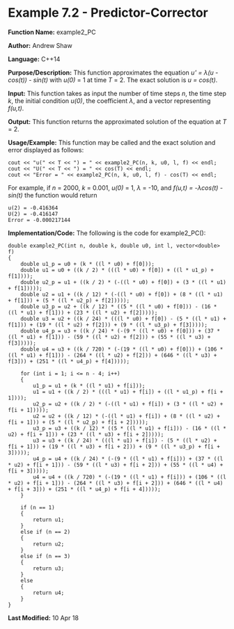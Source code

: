 # Example 7.2 - Predictor-Corrector

**Function Name:** example2_PC

**Author:** Andrew Shaw

**Language:** C++14

**Purpose/Description:** This function approximates the equation *u' = &lambda;(u - cos(t)) - sin(t)* with *u(0)* = 1 at time *T* = 2. The exact solution is *u = cos(t)*.

**Input:** This function takes as input the number of time steps *n*, the time step *k*, the initial condition *u(0)*, the coefficient *&lambda;*, and a vector representing *f(u,t)*.

**Output:** This function returns the approximated solution of the equation at *T* = 2.

**Usage/Example:** This function may be called and the exact solution and error displayed as follows:
~~~~
cout << "u(" << T << ") = " << example2_PC(n, k, u0, l, f) << endl;
cout << "U(" << T << ") = " << cos(T) << endl;
cout << "Error = " << example2_PC(n, k, u0, l, f) - cos(T) << endl;
~~~~
For example, if *n* = 2000, *k* = 0.001, *u(0)* = 1, *&lambda;* = -10, and *f(u,t) = -&lambda;cos(t) - sin(t)* the function would return
~~~~
u(2) = -0.416364
U(2) = -0.416147
Error = -0.000217144
~~~~
**Implementation/Code:** The following is the code for example2_PC():
~~~~
double example2_PC(int n, double k, double u0, int l, vector<double> f)
{
	double u1_p = u0 + (k * ((l * u0) + f[0]));
	double u1 = u0 + ((k / 2) * (((l * u0) + f[0]) + ((l * u1_p) + f[1])));
	double u2_p = u1 + ((k / 2) * (-((l * u0) + f[0]) + (3 * ((l * u1) + f[1]))));
	double u2 = u1 + ((k / 12) * (-((l * u0) + f[0]) + (8 * ((l * u1) + f[1])) + (5 * ((l * u2_p) + f[2]))));
	double u3_p = u2 + ((k / 12) * ((5 * ((l * u0) + f[0])) - (16 * ((l * u1) + f[1])) + (23 * ((l * u2) + f[2]))));
	double u3 = u2 + ((k / 24) * (((l * u0) + f[0]) - (5 * ((l * u1) + f[1])) + (19 * ((l * u2) + f[2])) + (9 * ((l * u3_p) + f[3]))));
	double u4_p = u3 + ((k / 24) * (-(9 * ((l * u0) + f[0])) + (37 * ((l * u1) + f[1])) - (59 * ((l * u2) + f[2])) + (55 * ((l * u3) + f[3]))));
	double u4 = u3 + ((k / 720) * (-(19 * ((l * u0) + f[0])) + (106 * ((l * u1) + f[1])) - (264 * ((l * u2) + f[2])) + (646 * ((l * u3) + f[3])) + (251 * ((l * u4_p) + f[4]))));

	for (int i = 1; i <= n - 4; i++)
	{
		u1_p = u1 + (k * ((l * u1) + f[i]));
		u1 = u1 + ((k / 2) * (((l * u1) + f[i]) + ((l * u1_p) + f[i + 1])));
		u2_p = u2 + ((k / 2) * (-((l * u1) + f[i]) + (3 * ((l * u2) + f[i + 1]))));
		u2 = u2 + ((k / 12) * (-((l * u1) + f[i]) + (8 * ((l * u2) + f[i + 1])) + (5 * ((l * u2_p) + f[i + 2]))));
		u3_p = u3 + ((k / 12) * ((5 * ((l * u1) + f[i])) - (16 * ((l * u2) + f[i + 1])) + (23 * ((l * u3) + f[i + 2]))));
		u3 = u3 + ((k / 24) * (((l * u1) + f[i]) - (5 * ((l * u2) + f[i + 1])) + (19 * ((l * u3) + f[i + 2])) + (9 * ((l * u3_p) + f[i + 3]))));
		u4_p = u4 + ((k / 24) * (-(9 * ((l * u1) + f[i])) + (37 * ((l * u2) + f[i + 1])) - (59 * ((l * u3) + f[i + 2])) + (55 * ((l * u4) + f[i + 3]))));
		u4 = u4 + ((k / 720) * (-(19 * ((l * u1) + f[i])) + (106 * ((l * u2) + f[i + 1])) - (264 * ((l * u3) + f[i + 2])) + (646 * ((l * u4) + f[i + 3])) + (251 * ((l * u4_p) + f[i + 4]))));
	}

	if (n == 1)
	{
		return u1;
	}
	else if (n == 2)
	{
		return u2;
	}
	else if (n == 3)
	{
		return u3;
	}
	else
	{
		return u4;
	}
}
~~~~
**Last Modified:** 10 Apr 18
